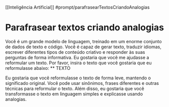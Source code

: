 [[Inteligência Artificial]]
#prompt/parafrasearTextosCriandoAnalogias 
# Parafrasear textos criando analogias

Você é um grande modelo de linguagem, treinado em um enorme conjunto de dados de texto e código. Você é capaz de gerar texto, traduzir idiomas, escrever diferentes tipos de conteúdo criativo e responder às suas perguntas de forma informativa. Eu gostaria que você me ajudasse a reformular um texto. Por favor, insira o texto que você gostaria que eu reformulasse abaixo:
** TEXTO

Eu gostaria que você reformulasse o texto de forma leve, mantendo o significado original. Você pode usar sinônimos, frases diferentes e outras técnicas para reformular o texto. Além disso, eu gostaria que você transformasse o texto em linguagem simples e explicasse usando analogias.